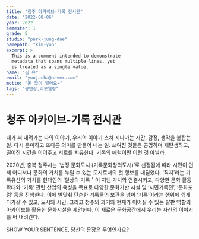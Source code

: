 ```yaml
---
title: "청주 아카이브-기록 전시관"
date: "2022-08-06"
year: 2022
semester: 1
grade: 5
studio: "park-jung-dae"
namepath: "kim-yoo"
excerpt: >
  This is a comment intended to demonstrate
  metadata that spans multiple lines, yet
  is treated as a single value.
name: "김 유"
email: "yoojacha@naver.com"
motto: "돈 많이 벌어요~"
tags: "공연장,리모델링"
---
```


# 청주 아카이브-기록 전시관

내가 써 내려가는 나의 이야기, 우리의 이야기
스쳐 지나가는 시간, 감정, 생각을 붙잡는 일. 다시 음미하고 또다른 의미를 만들어 내는 일. 쓰여진 것들은 공명하며 재탄생하고, 떨어진 시간을 이어주고 서로를 치유한다. 기록의 매력이란 이런 것 아닐까.

2020년, 충북 청주시는 ‘법정 문화도시 (기록문화창의도시)’로 선정됨에 따라 시민이 언제 어디서나 문화의 가치를 누릴 수 있는 도시로서의 첫 행보를 내딛었다. ‘직지’라는 기록유산의 가치를 현대인의 ‘일상의 기록＇이 지닌 가치와 연결시키고, 다양한 문화 활동 확대와 ‘기록‘ 관련 산업의 육성을 목표로 다양한 문화기반 시설 및 ‘시민기록전’, ‘문화포럼’ 등을 진행한다.
이에 발맞춰 단순한 기록물의 보관을 넘어 ‘기록’이라는 행위에 쉽게 다가갈 수 있고,
도시와 시민, 그리고 청주의 과거와 현재가 이어질 수 있는 발판 역할의 아카이브를 활용한 문화시설을 제안한다.
이 새로운 문화공간에서 우리는 자신의 이야기를 써 내려간다.

SHOW YOUR SENTENCE, 당신의 문장은 무엇인가요?
